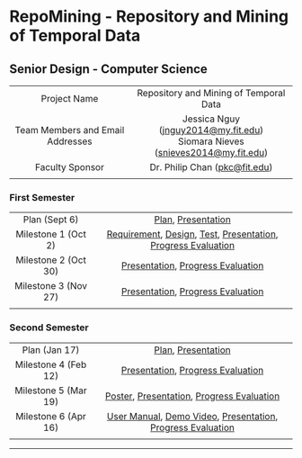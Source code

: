 # RepoMining - Repository and Mining of Temporal Data
## Senior Design - Computer Science

|  |  |
| :---: | :---: |
| Project Name | Repository and Mining of Temporal Data |
| Team Members and Email Addresses | Jessica Nguy     (jnguy2014@my.fit.edu) <br/> Siomara Nieves     (snieves2014@my.fit.edu) |
| Faculty Sponsor | Dr. Philip Chan     (pkc@fit.edu) |
|  |  |



### First Semester 

|  |  |
| :---: | :---: |
| Plan (Sept 6) | [Plan](https://jlnguy.github.io/RepoMining/seniorDesignDocs/Project%20Plan.pdf), [Presentation](https://jlnguy.github.io/RepoMining/seniorDesignDocs/Project%20Plan%20Presentation.pdf) | 
| Milestone 1 (Oct 2) | [Requirement](https://jlnguy.github.io/RepoMining/seniorDesignDocs/Requirement%20Document.pdf), [Design](https://jlnguy.github.io/RepoMining/seniorDesignDocs/Design%20Document.pdf), [Test](https://jlnguy.github.io/RepoMining/seniorDesignDocs/Test%20Plan.pdf), [Presentation](https://jlnguy.github.io/RepoMining/seniorDesignDocs/Milestone%201%20Presentation.pdf), [Progress Evaluation](https://jlnguy.github.io/RepoMining/seniorDesignDocs/Milestone%20Evaluation%201.pdf) |
| Milestone 2 (Oct 30) | [Presentation](https://jlnguy.github.io/RepoMining/seniorDesignDocs/Milestone%202%20Presentation.pdf), [Progress Evaluation](https://jlnguy.github.io/RepoMining/seniorDesignDocs/Milestone%202%20Evaluation.pdf) |
| Milestone 3 (Nov 27) | [Presentation](https://jlnguy.github.io/RepoMining/seniorDesignDocs/Milestone%203%20Presentation.pdf), [Progress Evaluation](https://jlnguy.github.io/RepoMining/seniorDesignDocs/Milestone%203%20Evaluation.pdf) |
|  |  |


### Second Semester

|  |  |
| :---: | :---: |
| Plan (Jan 17) | [Plan](https://jlnguy.github.io/RepoMining/seniorDesignDocs/Sem2%20Proj%20Plan.pdf), [Presentation](https://jlnguy.github.io/RepoMining/seniorDesignDocs/Sem2%20Proj%20Plan%20Presentation.pdf) |
| Milestone 4 (Feb 12) | [Presentation](https://jlnguy.github.io/RepoMining/seniorDesignDocs/Milestone%204%20Presentation.pdf), [Progress Evaluation](https://jlnguy.github.io/RepoMining/seniorDesignDocs/Milestone%204.pdf) |
| Milestone 5 (Mar 19) | [Poster](https://jlnguy.github.io/RepoMining/seniorDesignDocs/Showcase2018_POSTER_CSS_RepoMining.pdf), [Presentation](https://jlnguy.github.io/RepoMining/seniorDesignDocs/Milestone%205%20Presentation.pdf), [Progress Evaluation](https://jlnguy.github.io/RepoMining/seniorDesignDocs/Milestone%205.pdf) |
| Milestone 6 (Apr 16) | [User Manual](), [Demo Video](), [Presentation](), [Progress Evaluation]() |
|  |  |

 

*** 

